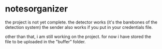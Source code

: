 # notesorganizer
the project is not yet complete.
the detector works (it's the barebones of the detection system)
the sender also works if you put in your credentials file.

other than that, i am still working on the project.
for now i have stored the file to be uploaded in the "buffer" folder.
